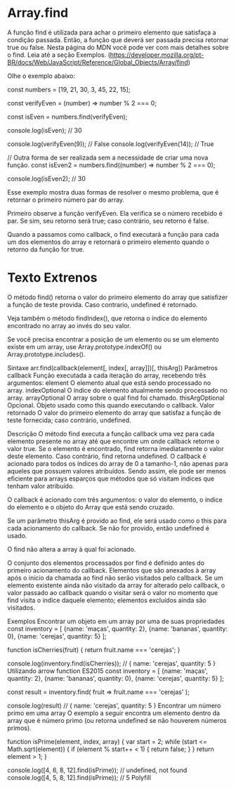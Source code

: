 # Array.find
A função find é utilizada para achar o primeiro elemento que satisfaça a condição passada. Então, a função que deverá ser passada precisa retornar true ou false. Nesta página do MDN você pode ver com mais detalhes sobre o find. Leia até a seção Exemplos. (https://developer.mozilla.org/pt-BR/docs/Web/JavaScript/Reference/Global_Objects/Array/find)

Olhe o exemplo abaixo:

const numbers = [19, 21, 30, 3, 45, 22, 15];

const verifyEven = (number) => number % 2 === 0;

const isEven = numbers.find(verifyEven);

console.log(isEven); // 30

console.log(verifyEven(9)); // False
console.log(verifyEven(14)); // True

// Outra forma de ser realizada sem a necessidade de criar uma nova função.
const isEven2 = numbers.find((number) => number % 2 === 0);

console.log(isEven2); // 30

Esse exemplo mostra duas formas de resolver o mesmo problema, que é retornar o primeiro número par do array.

Primeiro observe a função verifyEven. Ela verifica se o número recebido é par. Se sim, seu retorno será true; caso contrário, seu retorno é false.

Quando a passamos como callback, o find executará a função para cada um dos elementos do array e retornará o primeiro elemento quando o retorno da função for true.

# Texto Extrenos
O método find() retorna o valor do primeiro elemento do array que satisfizer a função de teste provida. Caso contrario, undefined é retornado.


Veja também o método findIndex(), que retorna o índice do elemento encontrado no array ao invés do seu valor.

Se você precisa encontrar a posição de um elemento ou se um elemento existe em um array, use Array.prototype.indexOf() ou Array.prototype.includes().

Sintaxe
arr.find(callback(element[, index[, array]])[, thisArg])
Parâmetros
callback
Função executada a cada iteração do array, recebendo três argumentos:
element
O elemento atual que está sendo processado no array.
indexOptional
O índice do elemento atualmente sendo processado no array.
arrayOptional
O array sobre o qual find foi chamado.
thisArgOptional
Opcional. Objeto usado como this quando executando o callback.
Valor retornado
O valor do primeiro elemento do array que satisfaz a função de teste fornecida; caso contrário, undefined.

Descrição
O método find executa a função callback uma vez para cada elemento presente no array até que encontre um onde callback  retorne o valor true. Se o elemento é encontrado, find retorna imediatamente o valor deste elemento. Caso contrário, find retorna undefined. O callback é acionado para todos os índices do array de 0 a tamanho-1, não apenas para aqueles que possuem valores atribuídos. Sendo assim, ele pode ser menos eficiente para arrays esparços que métodos que só visitam índices que tenham valor atribuído.

O callback é acionado com três argumentos: o valor do elemento, o índice do elemento e o objeto do Array que está sendo cruzado.

Se um parâmetro thisArg é provido ao find, ele será usado como o this para cada acionamento do callback. Se não for provido, então undefined é usado.

O find não altera a array à qual foi acionado.

O conjunto dos elementos processados por find é definido antes do primeiro acionamento do callback. Elementos que são anexados à array após o início da chamada ao find não serão visitados pelo callback. Se um elemento existente ainda não visitado da array for alterado pelo callback, o valor passado ao callback quando o visitar será o valor no momento que find visita o índice daquele elemento; elementos excluídos ainda são visitados.

Exemplos
Encontrar um objeto em um array por uma de suas propriedades
const inventory = [
    {name: 'maças', quantity: 2},
    {name: 'bananas', quantity: 0},
    {name: 'cerejas', quantity: 5}
];

function isCherries(fruit) { 
    return fruit.name === 'cerejas';
}

console.log(inventory.find(isCherries)); 
// { name: 'cerejas', quantity: 5 }
Utilizando arrow function ES2015
const inventory = [
    {name: 'maças', quantity: 2},
    {name: 'bananas', quantity: 0},
    {name: 'cerejas', quantity: 5}
];

const result = inventory.find( fruit => fruit.name === 'cerejas' );

console.log(result) // { name: 'cerejas', quantity: 5 }
Encontrar um número primo em uma array
O exemplo a seguir encontra um elemento dentro da array que é número primo (ou retorna undefined se não houverem números primos).

function isPrime(element, index, array) {
  var start = 2;
  while (start <= Math.sqrt(element)) {
    if (element % start++ < 1) {
      return false;
    }
  }
  return element > 1;
}

console.log([4, 6, 8, 12].find(isPrime)); // undefined, not found
console.log([4, 5, 8, 12].find(isPrime)); // 5
Polyfill